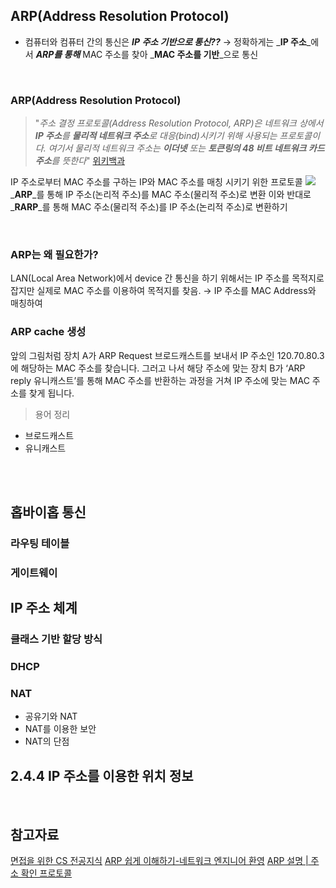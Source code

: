 ## ARP(Address Resolution Protocol)
- 컴퓨터와 컴퓨터 간의 통신은 **_IP 주소 기반으로 통신??_**
→ 정확하게는 _**IP 주소**_에서 _**ARP를 통해**_ MAC 주소를 찾아 _**MAC 주소를 기반**_으로 통신

<br>

### ARP(Address Resolution Protocol)
> "_주소 결정 프로토콜(Address Resolution Protocol, ARP)은 네트워크 상에서 **IP 주소**를 **물리적 네트워크 주소**로 대응(bind)시키기 위해 사용되는 프로토콜이다. 여기서 물리적 네트워크 주소는 **이더넷** 또는 **토큰링의 48 비트 네트워크 카드 주소**를 뜻한다_"
 [위키백과](https://ko.wikipedia.org/wiki/%EC%A3%BC%EC%86%8C_%EA%B2%B0%EC%A0%95_%ED%94%84%EB%A1%9C%ED%86%A0%EC%BD%9C)
 
IP 주소로부터 MAC 주소를 구하는 IP와 MAC 주소를 매칭 시키기 위한 프로토콜
![](https://velog.velcdn.com/images/juijeong8324/post/b6bb716c-5f74-40c3-80bc-924d9322aacf/image.png) _**ARP**_를 통해 IP 주소(논리적 주소)를 MAC 주소(물리적 주소)로 변환 
이와 반대로 _**RARP**_를 통해 MAC 주소(물리적 주소)를 IP 주소(논리적 주소)로 변환하기

<br>

### ARP는 왜 필요한가?
LAN(Local Area Network)에서 device 간 통신을 하기 위해서는 IP 주소를 목적지로 잡지만 실제로 MAC 주소를 이용하여 목적지를 찾음. 
→ IP 주소를 MAC Address와 매칭하여 

### ARP cache 생성 

앞의 그림처럼 장치 A가 ARP Request 브로드캐스트를 보내서 IP 주소인 120.70.80.3에 해당하는 MAC 주소를 찾습니다. 그러고 나서 해당 주소에 맞는 장치 B가 ‘ARP reply 유니캐스트’를 통해 MAC 주소를 반환하는 과정을 거쳐 IP 주소에 맞는 MAC 주소를 찾게 됩니다.

> 용어 정리 
- 브로드캐스트 
- 유니캐스트 

<br>
<br>

## 홉바이홉 통신
### 라우팅 테이블
### 게이트웨이

## IP 주소 체계
### 클래스 기반 할당 방식
### DHCP
### NAT
- 공유기와 NAT
- NAT를 이용한 보안
- NAT의 단점

## 2.4.4 IP 주소를 이용한 위치 정보

<br>

## 참고자료 
[면접을 위한 CS 전공지식](https://thebook.io/080326/)
[ARP 쉽게 이해하기-네트워크 엔지니어 환영](https://aws-hyoh.tistory.com/entry/ARP-%EC%89%BD%EA%B2%8C-%EC%9D%B4%ED%95%B4%ED%95%98%EA%B8%B0)
[ARP 설명 | 주소 확인 프로토콜](https://youtu.be/tXzKjtMHgWI)
